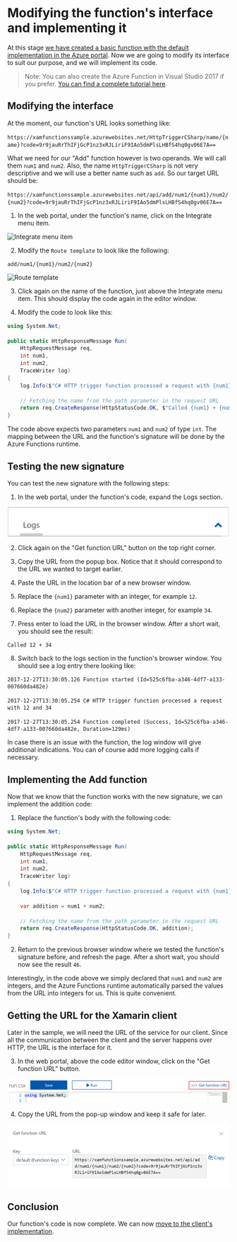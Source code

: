 # Modifying the function's interface and implementing it

At this stage [we have created a basic function with the default implementation in the Azure portal](./creating.md). Now we are going to modify its interface to suit our purpose, and we will implement its code.

> Note: You can also create the Azure Function in Visual Studio 2017 if you prefer. [You can find a complete tutorial here](./creating-vs.md).

## Modifying the interface

At the moment, our function's URL looks something like:

```https://xamfunctionssample.azurewebsites.net/HttpTriggerCSharp/name/{name}?code=9r9jauRrThIFjGcP1nz3xRJLiriF9IAo5dmPlsLHBfS4hq0gv06E7A==```

What we need for our "Add" function however is two operands. We will call them ```num1``` and ```num2```. Also, the name ```HttpTriggerCSharp``` is not very descriptive and we will use a better name such as ```add```. So our target URL should be:

```https://xamfunctionssample.azurewebsites.net/api/add/num1/{num1}/num2/{num2}?code=9r9jauRrThIFjGcP1nz3xRJLiriF9IAo5dmPlsLHBfS4hq0gv06E7A==```

1. In the web portal, under the function's name, click on the Integrate menu item.

![Integrate menu item](./Img/2017-12-25_12-24-48.png)

2. Modify the ```Route template``` to look like the following:

```
add/num1/{num1}/num2/{num2}
```

![Route template](./Img/2017-12-25_12-25-55.png)

3. Click again on the name of the function, just above the Integrate menu item. This should display the code again in the editor window.

4. Modify the code to look like this:

```CS
using System.Net;

public static HttpResponseMessage Run(
    HttpRequestMessage req, 
    int num1,
    int num2,
    TraceWriter log)
{
    log.Info($"C# HTTP trigger function processed a request with {num1} and {num2}");

    // Fetching the name from the path parameter in the request URL
    return req.CreateResponse(HttpStatusCode.OK, $"Called {num1} + {num2}" );
}
```

The code above expects two parameters ```num1``` and ```num2``` of type ```int```. The mapping between the URL and the function's signature will be done by the Azure Functions runtime. 

## Testing the new signature

You can test the new signature with the following steps:

1. In the web portal, under the function's code, expand the Logs section.

![Logs](./Img/2017-12-27_14-26-46.png)

2. Click again on the "Get function URL" button on the top right corner.

3. Copy the URL from the popup box. Notice that it should correspond to the URL we wanted to target earlier.

4. Paste the URL in the location bar of a new browser window.

5. Replace the ```{num1}``` parameter with an integer, for example ```12```.

6. Replace the ```{num2}``` parameter with another integer, for example ```34```.

7. Press enter to load the URL in the browser window. After a short wait, you should see the result:

```
Called 12 + 34
```

8. Switch back to the logs section in the function's browser window. You should see a log entry there looking like:

```
2017-12-27T13:30:05.126 Function started (Id=525c6fba-a346-4df7-a133-007660da482e)

2017-12-27T13:30:05.254 C# HTTP trigger function processed a request with 12 and 34

2017-12-27T13:30:05.254 Function completed (Success, Id=525c6fba-a346-4df7-a133-007660da482e, Duration=129ms)
```

In case there is an issue with the function, the log window will give additional indications. You can of course add more logging calls if necessary.

## Implementing the Add function

Now that we know that the function works with the new signature, we can implement the addition code:

1. Replace the function's body with the following code:

```CS
using System.Net;

public static HttpResponseMessage Run(
    HttpRequestMessage req, 
    int num1,
    int num2,
    TraceWriter log)
{
    log.Info($"C# HTTP trigger function processed a request with {num1} and {num2}");

    var addition = num1 + num2;

    // Fetching the name from the path parameter in the request URL
    return req.CreateResponse(HttpStatusCode.OK, addition);
}
```

2. Return to the previous browser window where we tested the function's signature before, and refresh the page. After a short wait, you should now see the result ```46```.

Interestingly, in the code above we simply declared that ```num1``` and ```num2``` are integers, and the Azure Functions runtime automatically parsed the values from the URL into integers for us. This is quite convenient.

## Getting the URL for the Xamarin client

Later in the sample, we will need the URL of the service for our client. Since all the communication between the client and the server happens over HTTP, the URL is the interface for it.

3. In the web portal, above the code editor window, click on the "Get function URL" button.

![Get function URL](./Img/2017-12-25_12-22-15.png)

4. Copy the URL from the pop-up window and keep it safe for later.

![Function URL](./Img/2018-01-03_14-40-53.png)

## Conclusion

Our function's code is now complete. We can now [move to the client's implementation](./firstclient.md).

